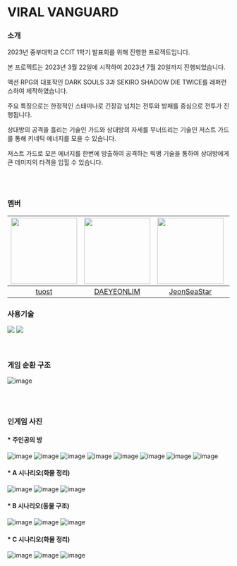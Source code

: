 # VIRAL VANGUARD

### 소개
2023년 중부대학교 CCIT 1학기 발표회를 위해 진행한 프로젝트입니다.

본 프로젝트는 2023년 3월 22일에 시작하여 2023년 7월 20일까지 진행되었습니다.

액션 RPG의 대표작인 DARK SOULS 3과 SEKIRO SHADOW DIE TWICE를 레퍼런스하여 제작하였습니다.

주요 특징으로는 한정적인 스태미나로 긴장감 넘치는 전투와 방패를 중심으로 전투가 진행됩니다.

상대방의 공격을 흘리는 기술인 가드와 상대방의 자세를 무너뜨리는 기술인 저스트 가드를 통해 키네틱 에너지를 모을 수 있습니다.

저스트 가드로 모은 에너지를 한번에 방출하여 공격하는 빅뱅 기술을 통하여 상대방에게 큰 데미지의 타격을 입힐 수 있습니다.


<br/>
<br/>

### 멤버


|<img src="https://github.com/JeonSeaStar/Empathy--VR-2Team/assets/88014706/0d720e06-6b9e-497d-afbd-5922be501f78" width="150" height="150"/>|<img src="https://avatars.githubusercontent.com/u/10797029" width="150" height="150"/>|<img src="https://github.com/JeonSeaStar/Empathy--VR-2Team/assets/88014706/de0481a2-cad9-492f-b6ff-4b3c14bef2c6" width="150" height="150"/>|<img src="https://avatars.githubusercontent.com/u/89560484" width="150" height="150"/>|<img src="https://avatars.githubusercontent.com/u/101385960" width="150" height="150"/>|<img src="https://avatars.githubusercontent.com/u/89765238" width="150" height="150"/>|<img src="https://github.com/JeonSeaStar/Empathy--VR-2Team/assets/88014706/c94f056f-c4a2-4f56-a21b-57c6da366f3f" width="150" height="150"/>|
|:-----------------:|:-----------------:|:-----------------:|:-----------------:|:-----------------:|:-----------------:|:-----------------:|
|[tuost](https://github.com/tuost)|[DAEYEONLIM](https://github.com/DAEYEONLIM)|[JeonSeaStar](https://github.com/JeonSeaStar)|[khome7](https://github.com/khome7)|[MoccaHazel](https://github.com/MoccaHazel)|[Kimyangjun](https://github.com/Kimyangjun)|[Toddoward](https://github.com/Toddoward)|


### 사용기술
<div>
<img src="https://img.shields.io/badge/Unity-000000?style=flat-square&logo=Unity&logoColor=white"/>
<img src="https://img.shields.io/badge/C Sharp-239120?style=flat-square&logo=CSharp&logoColor=white"/>
</div>
 
<br/>
<br/>

### 게임 순환 구조
![image](https://github.com/JeonSeaStar/Empathy--VR-2Team/assets/88014706/1a699e78-7327-4c27-b8f7-f51adc2d9d1c)


<br/>
<br/>


### 인게임 사진
#### * 주인공의 방
![image](https://github.com/CCIT-Team/Viral_Vanguard/assets/10797029/958e8ee7-c8bd-4d8b-a11e-bf2bd00f4052)
![image](https://github.com/CCIT-Team/Viral_Vanguard/assets/10797029/808dd0cd-e1a8-45a9-8449-09968fa9f690)
![image](https://github.com/CCIT-Team/Viral_Vanguard/assets/10797029/0c712852-fd73-4a5f-b332-f5bc6d0133eb)
![image](https://github.com/CCIT-Team/Viral_Vanguard/assets/10797029/da1d4755-7b4a-4eb6-9557-8644adc4b753)
![image](https://github.com/CCIT-Team/Viral_Vanguard/assets/10797029/fb227220-a4c9-4939-9119-ffa3f433e47b)
![image](https://github.com/CCIT-Team/Viral_Vanguard/assets/10797029/1b20dcfb-bf3f-4e43-aa9e-70e92b14149d)
![image](https://github.com/CCIT-Team/Viral_Vanguard/assets/10797029/c2f81a69-db9d-4718-a099-8895250ab466)
![image](https://github.com/CCIT-Team/Viral_Vanguard/assets/10797029/2da7d5d9-559e-4e1e-a08c-72538b0a5fd0)

#### * A 시나리오(화물 정리)
![image](https://github.com/JeonSeaStar/Empathy--VR-2Team/assets/88014706/33b03e0c-9425-4c5f-bde7-c394e007a3fd)
![image](https://github.com/JeonSeaStar/Empathy--VR-2Team/assets/88014706/59d01b68-2cdc-450d-b297-9134aa32c62f)
![image](https://github.com/JeonSeaStar/Empathy--VR-2Team/assets/88014706/c7c9d385-9600-418d-9185-768c26c2d8ee)

#### * B 시나리오(동물 구조)
![image](https://github.com/JeonSeaStar/Empathy--VR-2Team/assets/88014706/b44d01f2-ecb0-4896-bc09-f6f88ea2b6c6)
![image](https://github.com/JeonSeaStar/Empathy--VR-2Team/assets/88014706/e43b88e9-e842-40ef-b7d1-9e0a49adc851)
![image](https://github.com/JeonSeaStar/Empathy--VR-2Team/assets/88014706/cfbc6849-d431-469c-b5f0-94a0e7e629f0)

#### * C 시나리오(화물 정리)
![image](https://github.com/JeonSeaStar/Empathy--VR-2Team/assets/88014706/f05707d9-503f-47d5-bea4-af49d70df176)
![image](https://github.com/JeonSeaStar/Empathy--VR-2Team/assets/88014706/f986e412-63c5-49f7-99cb-b1fa89e7e91c)
![image](https://github.com/JeonSeaStar/Empathy--VR-2Team/assets/88014706/d0ecbc35-85c7-439a-9714-f34d878c27b1)

<br/> 
